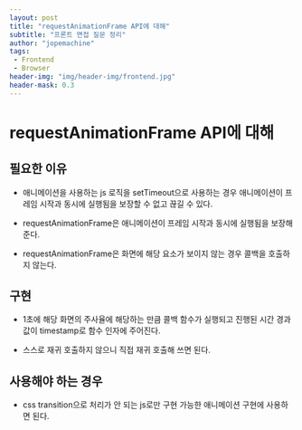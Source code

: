 ```yaml
---
layout: post
title: "requestAnimationFrame API에 대해"
subtitle: "프론트 면접 질문 정리"
author: "jopemachine"
tags: 
 - Frontend
 - Browser
header-img: "img/header-img/frontend.jpg"
header-mask: 0.3
---
```


# requestAnimationFrame API에 대해

## 필요한 이유

- 애니메이션을 사용하는 js 로직을 setTimeout으로 사용하는 경우 애니메이션이 프레임 시작과 동시에 실행됨을 보장할 수 없고 끊길 수 있다.

- requestAnimationFrame은 애니메이션이 프레임 시작과 동시에 실행됨을 보장해준다.

- requestAnimationFrame은 화면에 해당 요소가 보이지 않는 경우 콜백을 호출하지 않는다.

## 구현

- 1초에 해당 화면의 주사율에 해당하는 만큼 콜백 함수가 실행되고 진행된 시간 경과 값이 timestamp로 함수 인자에 주어진다.

- 스스로 재귀 호출하지 않으니 직접 재귀 호출해 쓰면 된다.

## 사용해야 하는 경우

- css transition으로 처리가 안 되는 js로만 구현 가능한 애니메이션 구현에 사용하면 된다.
